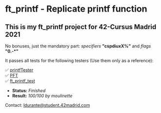 # ft_printf - Replicate printf function #

## This is my ft_printf project for 42-Cursus Madrid 2021 ##

No bonuses, just the mandatory part: *specifiers* **"cspdiuxX%"** and *flags* **"0.-*"**

It passes all tests for the following testers (Use them only as a reference):
 
✅  [printfTester](https://github.com/Tripouille/printfTester) \
✅  [PFT](https://github.com/gavinfielder/pft) \
✅  [ft_printf_test](https://github.com/cacharle/ft_printf_test) 

- **Status:** *Finished*
- **Result:** *100/100 by moulinette*

Contact: ldurante@student.42madrid.com
